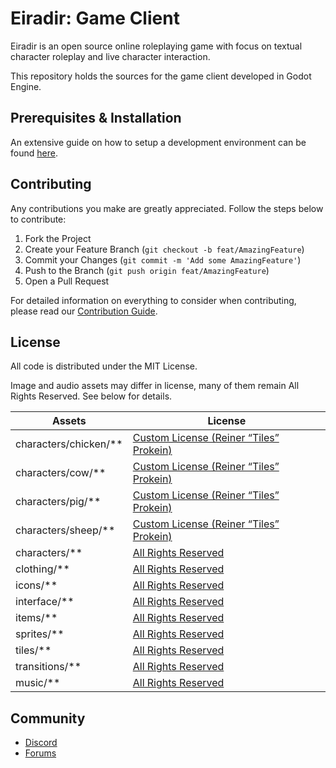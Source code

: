 # Eiradir: Game Client

Eiradir is an open source online roleplaying game with focus on textual character roleplay and live character interaction.

This repository holds the sources for the game client developed in Godot Engine.

## Prerequisites & Installation

An extensive guide on how to setup a development environment can be found [here](https://github.com/Eiradir/eiradir-docs/blob/main/setup.md).

## Contributing

Any contributions you make are greatly appreciated. Follow the steps below to contribute:

1. Fork the Project
2. Create your Feature Branch (`git checkout -b feat/AmazingFeature`)
3. Commit your Changes (`git commit -m 'Add some AmazingFeature'`)
4. Push to the Branch (`git push origin feat/AmazingFeature`)
5. Open a Pull Request

For detailed information on everything to consider when contributing, please read our [Contribution Guide](https://github.com/Eiradir/eiradir-docs/blob/main/CONTRIBUTING.md).

## License

All code is distributed under the MIT License. 

Image and audio assets may differ in license, many of them remain All Rights Reserved. See below for details.

|Assets|License|
|---|---|
|characters/chicken/**|[Custom License (Reiner “Tiles” Prokein)](LICENSE-REINER.md)
|characters/cow/**|[Custom License (Reiner “Tiles” Prokein)](LICENSE-REINER.md)
|characters/pig/**|[Custom License (Reiner “Tiles” Prokein)](LICENSE-REINER.md)
|characters/sheep/**|[Custom License (Reiner “Tiles” Prokein)](LICENSE-REINER.md)
|characters/**|[All Rights Reserved](LICENSE-ARR.md)
|clothing/**|[All Rights Reserved](LICENSE-ARR.md)
|icons/**|[All Rights Reserved](LICENSE-ARR.md)
|interface/**|[All Rights Reserved](LICENSE-ARR.md)
|items/**|[All Rights Reserved](LICENSE-ARR.md)
|sprites/**|[All Rights Reserved](LICENSE-ARR.md)
|tiles/**|[All Rights Reserved](LICENSE-ARR.md)
|transitions/**|[All Rights Reserved](LICENSE-ARR.md)
|music/**|[All Rights Reserved](LICENSE-ARR.md)

## Community

- [Discord](https://discord.gg/BsDu2JB)
- [Forums](https://forum.eiradir.net)

